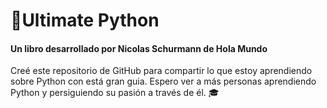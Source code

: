 <h1>🐍Ultimate Python</h1>
<h4>Un libro desarrollado por Nicolas Schurmann de Hola Mundo</h4>
<p>Creé este repositorio de GitHub para compartir lo que estoy aprendiendo sobre Python con está gran guia. Espero ver a más personas aprendiendo Python y persiguiendo su pasión a través de él. 🎓</p>
